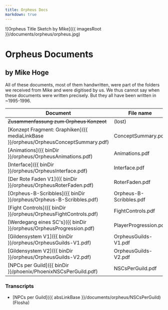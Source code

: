 ```yaml
---
title: Orpheus Docs
markdown: true
---
```


![Orpheus Title Sketch by Mike]({{ imagesRoot }}/documents/orpheus/orpheus.jpg)

# Orpheus Documents

## by Mike Hoge

All of these documents, most of them handwritten, were part of the folders we received from Mike and were digitised by us. We thus cannot say when these documents were written precisely. But they all have been written in ~1995-1996. 

Document                                                            | File name               | Size
--------------------------------------------------------------------|-------------------------|---------
~~Zusammenfassung zum Orpheus Konzeot~~                             | (lost)                  | - 
[Konzept Fragment: Graphiken]({{ mediaLinkBase }}/orpheus/OrpheusConceptSummary.pdf) | ConceptSummary.pdf | 12.2 MB
[Animations]({{ binDir }}/orpheus/OrpheusAnimations.pdf)            | Animations.pdf          | 1.8 MB
[Interface]({{ binDir }}/orpheus/OrpheusInterface.pdf)              | Interface.pdf           | 6.3 MB
[Der Rote Faden V1]({{ binDir }}/orpheus/OrpheusRoterFaden.pdf)     | RoterFaden.pdf          | 1.6 MB
[Orpheus-B-Scribbles]({{ binDir }}/orpheus/Orpheus-B-Scribbles.pdf) | Orpheus-B-Scribbles.pdf | 26.4 MB
[Fight Controls]({{ binDir }}/orpheus/OrpheusFightControls.pdf)     | FightControls.pdf       | 8.0 MB
[Werdegang eines SC's]({{ binDir }}/orpheus/OrpheusProgression.pdf) | PlayerProgression.pdf   | 6.0 MB
[Gildensystem V1]({{ binDir }}/orpheus/OrpheusGuilds-V1.pdf)        | OrpheusGuilds-V1.pdf    | 12.5 MB
[Gildensystem V2]({{ binDir }}/orpheus/OrpheusGuilds-V2.pdf)        | OrpheusGuilds-V2.pdf    | 26 MB
[NPCs per Guild]({{ binDir }}/phoenix/PhoenixNSCsPerGuild.pdf)      | NSCsPerGuild.pdf        | 8 MB


### Transcripts

* [NPCs per Guild]({{ absLinkBase }}/documents/orpheus/NSCsPerGuild) (Flosha)


<!--<img class="cover" src="{{ mediaLinkBase }}/orpheus/orpheus-2.jpg" alt="Orpheus Aufzeichnungen">-->


<style>
  article {
    display: grid;
    padding-bottom: 50px;
    max-width: 100%;
    padding-right: 20px;
    padding-left: 20px;
  }

  article p, article img {
    width: min(100%, 650px);
  }

  article table {
    border-collapse: collapse;
    margin: 0 auto 2em;
    max-width: 90vw;
    display: block;
    overflow-x: auto;
    width: 100%;
  }

  article td, 
  article th {
    border: 1px solid;
    padding: 2px 10px;
  }

  article th {
    background: #ac876d47;
  }

  article tr.link td {
    cursor: pointer;
  }

  article tr.link:hover td {
      background: #ac876d24;
  }

  article tr.missing td {
    opacity: 0.5;
  }

  /* @flosha indicated he prefers horizontal scrolling here than dropping columns */
  /* @media (max-width : 750px) {
    article td:nth-child(3),
    article th:nth-child(3) {
      display: none;
    }
  }

  @media (max-width : 500px) {
    article td:nth-child(1),
    article th:nth-child(1),
    article td:nth-child(5),
    article th:nth-child(5) {
      display: none;
    }
  } */
</style>

<script>
  const table = document.querySelector("article table");
  table.classList.add("js");
  const rows = Array.from(table.querySelectorAll("tr"));
  for(let row of rows) {
    const isMissing = row.querySelector("del") != null;
    if (isMissing) {
      row.classList.add("missing");
      continue;
    }
    const link = row.querySelector("a[href]");
    if (link == null) {
      continue;
    }
    row.classList.add("link");
    row.addEventListener("click", () => link.click());
  }
</script>
